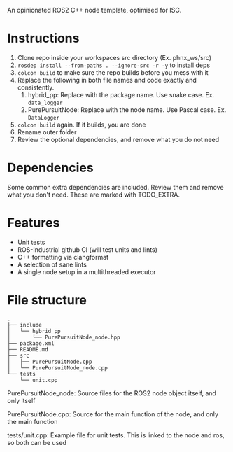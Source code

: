 An opinionated ROS2 C++ node template, optimised for ISC.

# Instructions

1. Clone repo inside your workspaces src directory (Ex. phnx_ws/src)
2. `rosdep install --from-paths . --ignore-src -r -y` to install deps
3. `colcon build` to make sure the repo builds before you mess with it
4. Replace the following in both file names and code exactly and consistently. 
   1. hybrid_pp: Replace with the package name. Use snake case. Ex. `data_logger`
   2. PurePursuitNode: Replace with the node name. Use Pascal case. Ex. `DataLogger`
5. `colcon build` again. If it builds, you are done
6. Rename outer folder
7. Review the optional dependencies, and remove what you do not need

# Dependencies
Some common extra dependencies are included. Review them and remove what you don't need.
These are marked with TODO_EXTRA.

# Features

- Unit tests
- ROS-Industrial github CI (will test units and lints)
- C++ formatting via clangformat
- A selection of sane lints
- A single node setup in a multithreaded executor

# File structure

```
.
├── include
│   └── hybrid_pp
│       └── PurePursuitNode_node.hpp
├── package.xml
├── README.md
├── src
│   ├── PurePursuitNode.cpp
│   └── PurePursuitNode_node.cpp
└── tests
    └── unit.cpp
```

PurePursuitNode_node: Source files for the ROS2 node object itself, and only itself

PurePursuitNode.cpp: Source for the main function of the node, and only the main function

tests/unit.cpp: Example file for unit tests. This is linked to the node and ros, so both can be used